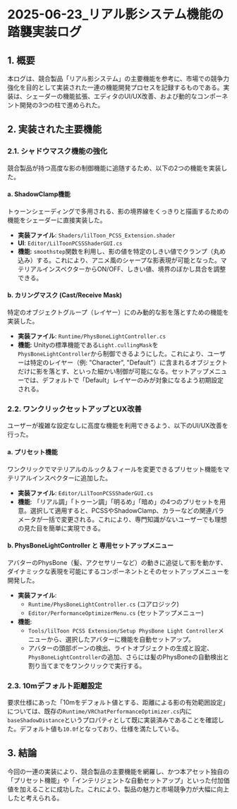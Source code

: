 # 2025-06-23_リアル影システム機能の踏襲実装ログ

## 1. 概要

本ログは、競合製品「リアル影システム」の主要機能を参考に、市場での競争力強化を目的として実装された一連の機能開発プロセスを記録するものである。実装は、シェーダーの機能拡張、エディタのUI/UX改善、および動的なコンポーネント開発の3つの柱で進められた。

## 2. 実装された主要機能

### 2.1. シャドウマスク機能の強化

競合製品が持つ高度な影の制御機能に追随するため、以下の2つの機能を実装した。

#### a. ShadowClamp機能

トゥーンシェーディングで多用される、影の境界線をくっきりと描画するための機能をシェーダーに直接実装した。

-   **実装ファイル**: `Shaders/lilToon_PCSS_Extension.shader`
-   **UI**: `Editor/LilToonPCSSShaderGUI.cs`
-   **機能**: `smoothstep`関数を利用し、影の値を特定のしきい値でクランプ（丸め込み）する。これにより、アニメ風のシャープな影表現が可能となった。マテリアルインスペクターからON/OFF、しきい値、境界のぼかし具合を調整できる。

#### b. カリングマスク (Cast/Receive Mask)

特定のオブジェクトグループ（レイヤー）にのみ動的な影を落とすための機能を実装した。

-   **実装ファイル**: `Runtime/PhysBoneLightController.cs`
-   **機能**: Unityの標準機能である`Light.cullingMask`を`PhysBoneLightController`から制御できるようにした。これにより、ユーザーは特定のレイヤー（例: "Character", "Default"）に含まれるオブジェクトだけに影を落とす、といった細かい制御が可能になる。セットアップメニューでは、デフォルトで「Default」レイヤーのみが対象になるよう初期設定される。

### 2.2. ワンクリックセットアップとUX改善

ユーザーが複雑な設定なしに高度な機能を利用できるよう、以下のUI/UX改善を行った。

#### a. プリセット機能

ワンクリックでマテリアルのルック＆フィールを変更できるプリセット機能をマテリアルインスペクターに追加した。

-   **実装ファイル**: `Editor/LilToonPCSSShaderGUI.cs`
-   **機能**: 「リアル調」「トゥーン調」「明るめ」「暗め」の4つのプリセットを用意。選択して適用すると、PCSSやShadowClamp、カラーなどの関連パラメータが一括で変更される。これにより、専門知識がないユーザーでも理想の見た目を簡単に実現できる。

#### b. PhysBoneLightController と 専用セットアップメニュー

アバターのPhysBone（髪、アクセサリーなど）の動きに追従して影を動かす、ダイナミックな表現を可能にするコンポーネントとそのセットアップメニューを開発した。

-   **実装ファイル**:
    -   `Runtime/PhysBoneLightController.cs` (コアロジック)
    -   `Editor/PerformanceOptimizerMenu.cs` (セットアップメニュー)
-   **機能**:
    -   `Tools/lilToon PCSS Extension/Setup PhysBone Light Controller`メニューから、選択したアバターに機能を自動セットアップ。
    -   アバターの頭部ボーンの検出、ライトオブジェクトの生成と設定、`PhysBoneLightController`の追加、さらには髪のPhysBoneの自動検出と割り当てまでをワンクリックで実行する。

### 2.3. 10mデフォルト距離設定

要求仕様にあった「10mをデフォルト値とする、距離による影の有効範囲設定」については、既存の`Runtime/VRChatPerformanceOptimizer.cs`内に`baseShadowDistance`というプロパティとして既に実装済みであることを確認した。デフォルト値も`10.0f`となっており、仕様を満たしている。

## 3. 結論

今回の一連の実装により、競合製品の主要機能を網羅し、かつ本アセット独自の「プリセット機能」や「インテリジェントな自動セットアップ」といった付加価値を加えることに成功した。これにより、製品の魅力と市場競争力が大幅に向上したと考えられる。 